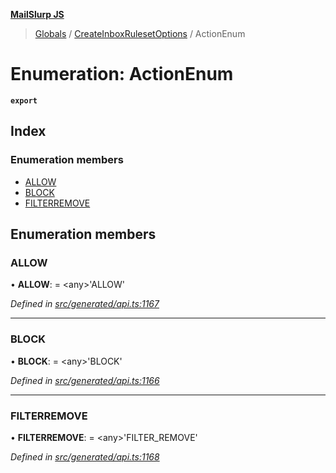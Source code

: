 **[MailSlurp JS](../README.md)**

> [Globals](../README.md) / [CreateInboxRulesetOptions](../modules/createinboxrulesetoptions.md) / ActionEnum

# Enumeration: ActionEnum

**`export`** 

## Index

### Enumeration members

* [ALLOW](createinboxrulesetoptions.actionenum.md#allow)
* [BLOCK](createinboxrulesetoptions.actionenum.md#block)
* [FILTERREMOVE](createinboxrulesetoptions.actionenum.md#filterremove)

## Enumeration members

### ALLOW

•  **ALLOW**:  = \<any>'ALLOW'

*Defined in [src/generated/api.ts:1167](https://github.com/mailslurp/mailslurp-client/blob/cce5bf2/src/generated/api.ts#L1167)*

___

### BLOCK

•  **BLOCK**:  = \<any>'BLOCK'

*Defined in [src/generated/api.ts:1166](https://github.com/mailslurp/mailslurp-client/blob/cce5bf2/src/generated/api.ts#L1166)*

___

### FILTERREMOVE

•  **FILTERREMOVE**:  = \<any>'FILTER\_REMOVE'

*Defined in [src/generated/api.ts:1168](https://github.com/mailslurp/mailslurp-client/blob/cce5bf2/src/generated/api.ts#L1168)*
